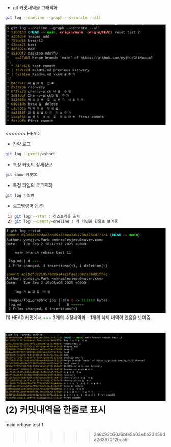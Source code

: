 - git 커밋내역을 그래픽화
```bash
git log --oneline --graph --decorate --all
```

![샘플 이미지](images/log_graphic.jpg) 

<<<<<<< HEAD

- 간략 로그
```bash
git log --pretty=short
```

- 특정 커밋의 상세정보
```bash
git show 커밋ID
```

- 특정 파일의 로그조회
```bash
git log 파일명
```

- 로그명령어 옵션
```bash
 1) git log --stat : 히스토리를 출력
 2) git log --pretty=oneline : 각 커밋을 한줄로 보여줌
```

![샘플 이미지](images/log_stat.jpg) <br>
(1) HEAD 커밋에서 <font color=green>+++</font> 3개의 수정내역과 <font color=red>-</font> 1개의 삭제 내역이 있음을 보여줌.
 
![샘플 이미지](images/log_oneline.jpg)
(2) 커밋내역을 한줄로 표시
=======
main rebase test 1
>>>>>>> aa6c93c60a6bfe5b03eba23456da2d3970f2bca6
